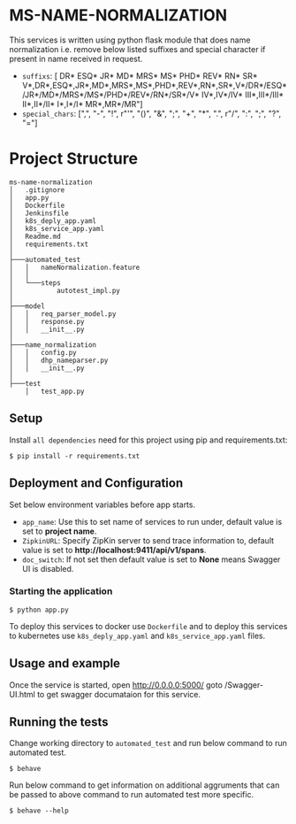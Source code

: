 # MS-NAME-NORMALIZATION
 
This services is written using python flask module that does name normalization i.e. remove below listed suffixes and special character if present in name received in request.

* `suffixs`: [ DR* ESQ* JR* MD* MRS* MS* PHD* REV* RN* SR* V*,DR*,ESQ*,JR*,MD*,MRS*,MS*,PHD*,REV*,RN*,SR*,V*/DR*/ESQ*/JR*/MD*/MRS*/MS*/PHD*/REV*/RN*/SR*/V* IV*,IV*/IV* III*,III*/III* II*,II*/II* I*,I*/I* MR*,MR*/MR"]
* `special_chars`: [",", "-", "!", r"'", "()", "&", ";", "+", "*", ".", r"/", ":", ";", "?", "="]

# Project Structure

```
ms-name-normalization
│   .gitignore
│   app.py
│   Dockerfile
│   Jenkinsfile
│   k8s_deply_app.yaml
│   k8s_service_app.yaml
│   Readme.md
│   requirements.txt
│
├───automated_test
│   │   nameNormalization.feature
│   │
│   └───steps
│           autotest_impl.py
│
├───model
│   │   req_parser_model.py
│   │   response.py
│   │   __init__.py
│
├───name_normalization
│   │   config.py
│   │   dhp_nameparser.py
│   │   __init__.py
│
├───test
    │   test_app.py   

```

## Setup

Install `all dependencies` need for this project using pip and requirements.txt:

```
$ pip install -r requirements.txt
```

## Deployment and Configuration
Set below environment variables before app starts.

* `app_name`: Use this to set name of services to run under, default value is set to **project name**.
* `ZipkinURL`: Specify ZipKin server to send trace information to, default value is set to **http://localhost:9411/api/v1/spans**.
* `doc_switch`: If not set then default value is set to **None** means Swagger UI is disabled.

### Starting the application
```
$ python app.py
```

To deploy this services to docker use `Dockerfile` and to deploy this services to kubernetes use `k8s_deply_app.yaml` and `k8s_service_app.yaml` files.

## Usage and example

Once the service is started, open http://0.0.0.0:5000/ goto /Swagger-UI.html to get swagger documataion for this service.

## Running the tests

Change working directory to `automated_test` and run below command to run automated test.

```
$ behave
```

Run below command to get information on additional aggruments that can be passed to above command to run automated test more specific.

```
$ behave --help
```
